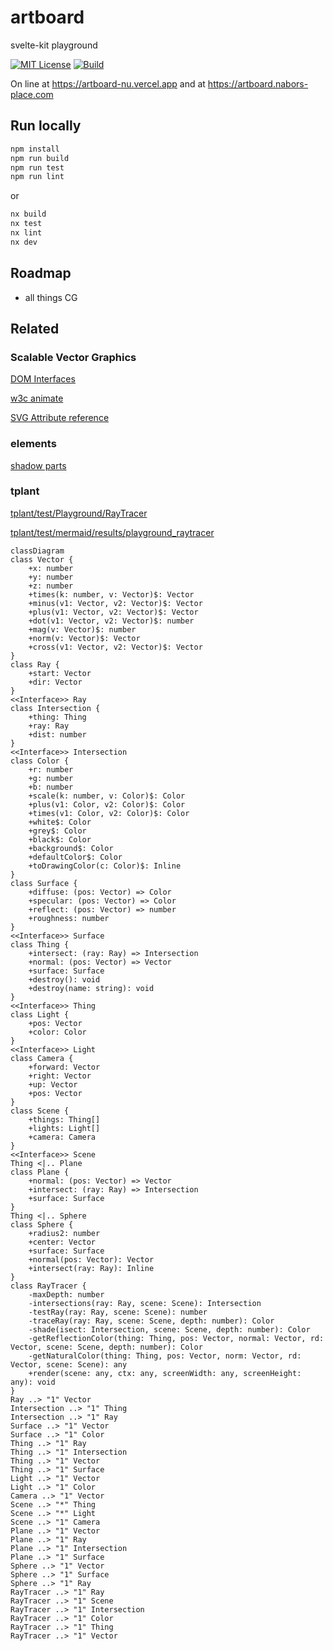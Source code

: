 # artboard

svelte-kit playground

[![MIT License](https://img.shields.io/badge/License-MIT-green.svg)](https://choosealicense.com/licenses/mit/)
[![Build](https://github.com/GaryB432/artboard/actions/workflows/ci.yml/badge.svg)](https://github.com/GaryB432/artboard/actions/workflows/ci.yml)

On line at https://artboard-nu.vercel.app and at https://artboard.nabors-place.com

## Run locally

```bash
npm install
npm run build
npm run test
npm run lint
```

or

```bash
nx build
nx test
nx lint
nx dev
```

## Roadmap

- all things CG

## Related

### Scalable Vector Graphics

[DOM Interfaces](https://www.w3.org/TR/SVG11/animate.html#DOMInterfaces)

[w3c animate](https://www.w3.org/TR/SVG11/animate.html)

[SVG Attribute reference](https://developer.mozilla.org/en-US/docs/Web/SVG/Attribute)

### elements

[shadow parts](https://css-tricks.com/styling-in-the-shadow-dom-with-css-shadow-parts/)

### tplant

[tplant/test/Playground/RayTracer](https://github.com/bafolts/tplant/tree/67ceef69e2f9027270a022b985b24cee636dab25/test/Playground/RayTracer)

[tplant/test/mermaid/results/playground_raytracer](https://github.com/bafolts/tplant/blob/67ceef69e2f9027270a022b985b24cee636dab25/test/mermaid/results/playground_raytracer)

```mermaid
classDiagram
class Vector {
    +x: number
    +y: number
    +z: number
    +times(k: number, v: Vector)$: Vector
    +minus(v1: Vector, v2: Vector)$: Vector
    +plus(v1: Vector, v2: Vector)$: Vector
    +dot(v1: Vector, v2: Vector)$: number
    +mag(v: Vector)$: number
    +norm(v: Vector)$: Vector
    +cross(v1: Vector, v2: Vector)$: Vector
}
class Ray {
    +start: Vector
    +dir: Vector
}
<<Interface>> Ray
class Intersection {
    +thing: Thing
    +ray: Ray
    +dist: number
}
<<Interface>> Intersection
class Color {
    +r: number
    +g: number
    +b: number
    +scale(k: number, v: Color)$: Color
    +plus(v1: Color, v2: Color)$: Color
    +times(v1: Color, v2: Color)$: Color
    +white$: Color
    +grey$: Color
    +black$: Color
    +background$: Color
    +defaultColor$: Color
    +toDrawingColor(c: Color)$: Inline
}
class Surface {
    +diffuse: (pos: Vector) => Color
    +specular: (pos: Vector) => Color
    +reflect: (pos: Vector) => number
    +roughness: number
}
<<Interface>> Surface
class Thing {
    +intersect: (ray: Ray) => Intersection
    +normal: (pos: Vector) => Vector
    +surface: Surface
    +destroy(): void
    +destroy(name: string): void
}
<<Interface>> Thing
class Light {
    +pos: Vector
    +color: Color
}
<<Interface>> Light
class Camera {
    +forward: Vector
    +right: Vector
    +up: Vector
    +pos: Vector
}
class Scene {
    +things: Thing[]
    +lights: Light[]
    +camera: Camera
}
<<Interface>> Scene
Thing <|.. Plane
class Plane {
    +normal: (pos: Vector) => Vector
    +intersect: (ray: Ray) => Intersection
    +surface: Surface
}
Thing <|.. Sphere
class Sphere {
    +radius2: number
    +center: Vector
    +surface: Surface
    +normal(pos: Vector): Vector
    +intersect(ray: Ray): Inline
}
class RayTracer {
    -maxDepth: number
    -intersections(ray: Ray, scene: Scene): Intersection
    -testRay(ray: Ray, scene: Scene): number
    -traceRay(ray: Ray, scene: Scene, depth: number): Color
    -shade(isect: Intersection, scene: Scene, depth: number): Color
    -getReflectionColor(thing: Thing, pos: Vector, normal: Vector, rd: Vector, scene: Scene, depth: number): Color
    -getNaturalColor(thing: Thing, pos: Vector, norm: Vector, rd: Vector, scene: Scene): any
    +render(scene: any, ctx: any, screenWidth: any, screenHeight: any): void
}
Ray ..> "1" Vector
Intersection ..> "1" Thing
Intersection ..> "1" Ray
Surface ..> "1" Vector
Surface ..> "1" Color
Thing ..> "1" Ray
Thing ..> "1" Intersection
Thing ..> "1" Vector
Thing ..> "1" Surface
Light ..> "1" Vector
Light ..> "1" Color
Camera ..> "1" Vector
Scene ..> "*" Thing
Scene ..> "*" Light
Scene ..> "1" Camera
Plane ..> "1" Vector
Plane ..> "1" Ray
Plane ..> "1" Intersection
Plane ..> "1" Surface
Sphere ..> "1" Vector
Sphere ..> "1" Surface
Sphere ..> "1" Ray
RayTracer ..> "1" Ray
RayTracer ..> "1" Scene
RayTracer ..> "1" Intersection
RayTracer ..> "1" Color
RayTracer ..> "1" Thing
RayTracer ..> "1" Vector

```
